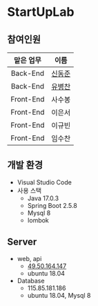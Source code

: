 StartUpLab
===================
## 참여인원
|맡은 업무|이름|
|:------:|:---:|
|Back-End|[신동준](https://github.com/dongjun0128)|
|Back-End|[유병찬](https://github.com/SweetDdang)|
|Front-End|사수봉|
|Front-End|이은서|
|Front-End|이규빈|
|Front-End|임수찬|

## 개발 환경
- Visual Studio Code
- 사용 스택
  - Java 17.0.3
  - Spring Boot 2.5.8
  - Mysql 8
  - lombok
  
## Server
- web, api
  - [49.50.164.147](49.50.164.147)
  - ubuntu 18.04
- Database
  - 115.85.181.186
  - ubuntu 18.04, Mysql 8
